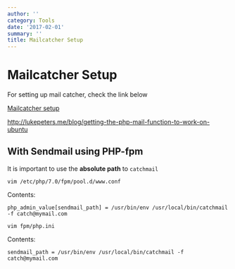 ```yaml
---
author: ''
category: Tools
date: '2017-02-01'
summary: ''
title: Mailcatcher Setup
---
```

# Mailcatcher Setup

For setting up mail catcher, check the link below

[Mailcatcher setup](http://fostermade.co/blog/email-testing-for-development-using-mailcatcher)

http://lukepeters.me/blog/getting-the-php-mail-function-to-work-on-ubuntu

## With Sendmail using PHP-fpm

It is important to use the **absolute path** to `catchmail`

`vim /etc/php/7.0/fpm/pool.d/www.conf`

Contents:

`php_admin_value[sendmail_path] = /usr/bin/env /usr/local/bin/catchmail -f catch@mymail.com`

`vim fpm/php.ini`

Contents:

`sendmail_path = /usr/bin/env /usr/local/bin/catchmail -f catch@mymail.com`
